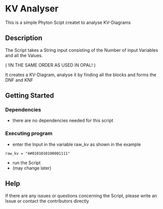 # KV Analyser

This is a simple Phyton Scipt createt to analyse KV-Diagrams 

## Description

The Script takes a String input consisting of the Number of input Variables and all the Values.

( !IN THE SAME ORDER AS USED IN OPAL! )

It creates a KV-Diagram, analyse it by finding all the blocks and forms the DNF and KNF

## Getting Started

### Dependencies

* there are no dependencies needed for this script

### Executing program

* enter the Input in the variable raw_kv as shown in the example
```
raw_kv = "4#0101010100001111"
```
* run the Script
* (may change later)

## Help

If there are any issues or questions concerning the Script, please write an Issue or contact the contributors directly
